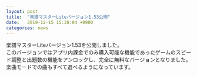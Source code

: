 ```yaml
---
layout: post
title:  "楽譜マスターLiteバージョン1.53公開"
date:   2019-12-15 15:38:04 +0900
categories: news
---
```


楽譜マスターLiteバージョン1.53を公開しました。  
このバージョンではアプリ内課金でのみ購入可能な機能であったゲームのスピード調整と出題数の機能をアンロックし、完全に無料なバージョンとなりました。  
楽曲モードでの曲もすべて選べるようになっています。  
